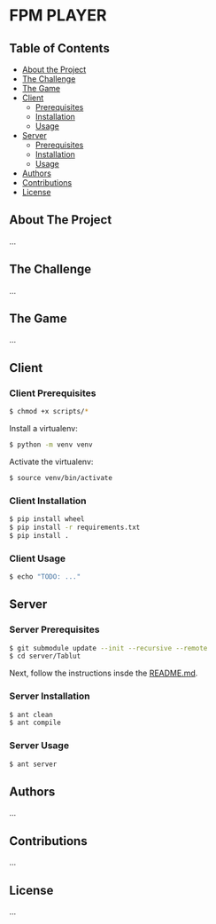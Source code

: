 # FPM PLAYER

<!-- TABLE OF CONTENTS -->

## Table of Contents

- [About the Project](#about-the-project)
- [The Challenge](#the-challenge)
- [The Game](#the-game)
- [Client](#client)
  - [Prerequisites](#client-prerequisites)
  - [Installation](#client-installation)
  - [Usage](#client-usage)
- [Server](#server)
  - [Prerequisites](#server-prerequisites)
  - [Installation](#server-installation)
  - [Usage](#server-usage)
- [Authors](#authors)
- [Contributions](#contributions)
- [License](#license)

<!-- ---------------------------------------------------------------------- -->
<!-- ---------------------------------------------------------------------- -->

## About The Project

...

## The Challenge

...

## The Game

...

<!-- ---------------------------------------------------------------------- -->
<!-- ---------------------------------------------------------------------- -->

## Client

### Client Prerequisites

```sh
$ chmod +x scripts/*
```

Install a virtualenv:

```sh
$ python -m venv venv
```

Activate the virtualenv:

```sh
$ source venv/bin/activate
```

<!-- ---------------------------------------------------------------------- -->

### Client Installation

```sh
$ pip install wheel
$ pip install -r requirements.txt
$ pip install .
```

<!-- ---------------------------------------------------------------------- -->

### Client Usage

```sh
$ echo "TODO: ..."
```

<!-- ---------------------------------------------------------------------- -->
<!-- ---------------------------------------------------------------------- -->

## Server

### Server Prerequisites

```sh
$ git submodule update --init --recursive --remote
$ cd server/Tablut
```

Next, follow the instructions insde the [README.md](https://github.com/AGalassi/TablutCompetition/blob/master/README.md).

### Server Installation

```sh
$ ant clean
$ ant compile
```

### Server Usage

```sh
$ ant server
```

<!-- ---------------------------------------------------------------------- -->
<!-- ---------------------------------------------------------------------- -->

## Authors

...

## Contributions

...

## License

...
